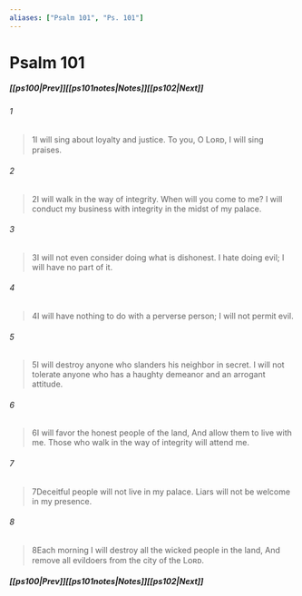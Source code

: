```yaml
---
aliases: ["Psalm 101", "Ps. 101"]
---
```

# Psalm 101
##### <span class=arrow-left></span>[[ps100|Prev]]<span class=navigation-separator></span>[[ps101notes|Notes]]<span class=navigation-separator></span>[[ps102|Next]]<span class=arrow-right></span>
###### 1
><span class=verse-first-poetry>1</span>I will sing about loyalty and justice.
>To you, O Lᴏʀᴅ, I will sing praises.
###### 2
><span class=verse-body-poetry>2</span>I will walk in the way of integrity.
>When will you come to me?
>I will conduct my business with integrity in the midst of my palace.
###### 3
><span class=verse-body-poetry>3</span>I will not even consider doing what is dishonest.
>I hate doing evil;
>I will have no part of it.
###### 4
><span class=verse-body-poetry>4</span>I will have nothing to do with a perverse person;
>I will not permit evil.
###### 5
><span class=verse-body-poetry>5</span>I will destroy anyone who slanders his neighbor in secret.
>I will not tolerate anyone who has a haughty demeanor and an arrogant attitude.
<div class=paragraph-break></div>

###### 6
><span class=verse-first-poetry>6</span>I will favor the honest people of the land,
>And allow them to live with me.
>Those who walk in the way of integrity will attend me.
###### 7
><span class=verse-body-poetry>7</span>Deceitful people will not live in my palace.
>Liars will not be welcome in my presence.
###### 8
><span class=verse-body-poetry>8</span>Each morning I will destroy all the wicked people in the land,
>And remove all evildoers from the city of the Lᴏʀᴅ.
##### <span class=arrow-left></span>[[ps100|Prev]]<span class=navigation-separator></span>[[ps101notes|Notes]]<span class=navigation-separator></span>[[ps102|Next]]<span class=arrow-right></span>